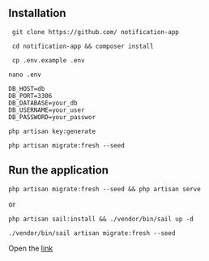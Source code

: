 
## Installation

```shell
 git clone https://github.com/ notification-app
```

```shell
 cd notification-app && composer install
```

```shell
 cp .env.example .env
```

```shell
nano .env
```

```dotenv
DB_HOST=db
DB_PORT=3306
DB_DATABASE=your_db
DB_USERNAME=your_user
DB_PASSWORD=your_passwor
```

```shell
php artisan key:generate
```
```shell
php artisan migrate:fresh --seed

```

## Run the application

```shell
php artisan migrate:fresh --seed && php artisan serve
```

or

```shell
php artisan sail:install && ./vendor/bin/sail up -d
```
```shell
./vendor/bin/sail artisan migrate:fresh --seed
```

Open the [link](http://localhost)
